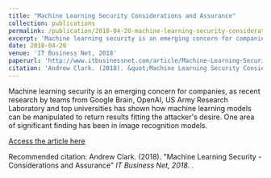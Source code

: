 ```yaml
---
title: "Machine Learning Security Considerations and Assurance"
collection: publications
permalink: /publication/2018-04-20-machine-learning-security-considerations
excerpt: 'Machine learning security is an emerging concern for companies, as recent research by teams from Google Brain, OpenAI, US Army Research Laboratory and top universities has shown how machine learning models can be manipulated to return results fitting the attacker's desire. One area of significant finding has been in image recognition models.'
date: 2018-04-20
venue: 'IT Business Net, 2018'
paperurl: 'http://www.itbusinessnet.com/article/Machine-Learning-Security---Considerations-and-Assurance--5373956'
citation: 'Andrew Clark. (2018). &quot;Machine Learning Security Considerations and Assurance.&quot; <i>IT Business Net, 2018</i>.'
---
```

Machine learning security is an emerging concern for companies, as recent research by teams from Google Brain, OpenAI, US Army Research Laboratory and top universities has shown how machine learning models can be manipulated to return results fitting the attacker's desire. One area of significant finding has been in image recognition models. 

[Access the article here](http://www.itbusinessnet.com/article/Machine-Learning-Security---Considerations-and-Assurance--5373956)

Recommended citation: Andrew Clark. (2018). "Machine Learning Security - Considerations and Assurance" <i>IT Business Net, 2018</i>.
.
